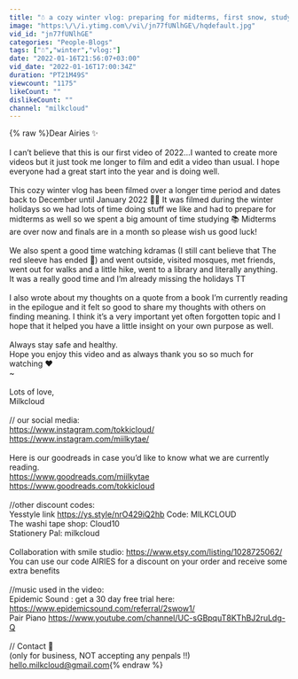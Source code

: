 ```yaml
---
title: "☃️ a cozy winter vlog: preparing for midterms, first snow, studying, finding meaning"
image: "https:\/\/i.ytimg.com\/vi\/jn77fUNlhGE\/hqdefault.jpg"
vid_id: "jn77fUNlhGE"
categories: "People-Blogs"
tags: ["☃️","winter","vlog:"]
date: "2022-01-16T21:56:07+03:00"
vid_date: "2022-01-16T17:00:34Z"
duration: "PT21M49S"
viewcount: "1175"
likeCount: ""
dislikeCount: ""
channel: "milkcloud"
---
```

{% raw %}Dear Airies ✨<br /><br />I can’t believe that this is our first video of 2022…I wanted to create more videos but it just took me longer to film and edit a video than usual. I hope everyone had a great start into the year and is doing well. <br /><br />This cozy winter vlog has been filmed over a longer time period and dates back to December until January 2022 🙌🏻 It was filmed during the winter holidays so we had lots of time doing stuff we like and had to prepare for midterms as well so we spent a big amount of time studying 📚 Midterms are over now and finals are in a month so please wish us good luck! <br /><br />We also spent a good time watching kdramas (I still cant believe that The red sleeve has ended 🥺) and went outside, visited mosques, met friends, went out for walks and a little hike, went to a library and literally anything. <br />It was a really good time and I’m already missing the holidays TT <br /><br />I also wrote about my thoughts on a quote from a book I’m currently reading in the epilogue and it felt so good to share my thoughts with others on finding meaning. I think it’s a very important yet often forgotten topic and I hope that it helped you have a little insight on your own purpose as well. <br /><br />Always stay safe and healthy. <br />Hope you enjoy this video and as always thank you so so much for watching ❤️<br /> ~ <br /><br />Lots of love, <br />Milkcloud<br /><br />// our social media:<br /><a rel="nofollow" target="blank" href="https://www.instagram.com/tokkicloud/">https://www.instagram.com/tokkicloud/</a><br /><a rel="nofollow" target="blank" href="https://www.instagram.com/miilkytae/">https://www.instagram.com/miilkytae/</a><br /><br />Here is our goodreads in case you’d like to know what we are currently reading. <br /><a rel="nofollow" target="blank" href="https://www.goodreads.com/miilkytae">https://www.goodreads.com/miilkytae</a> <br /><a rel="nofollow" target="blank" href="https://www.goodreads.com/tokkicloud">https://www.goodreads.com/tokkicloud</a> <br /><br />//other discount codes: <br />Yesstyle link <a rel="nofollow" target="blank" href="https://ys.style/nrO429iQ2hb">https://ys.style/nrO429iQ2hb</a>  Code:  MILKCLOUD<br />The washi tape shop: Cloud10 <br />Stationery Pal: milkcloud  <br /> <br />Collaboration with smile studio: <a rel="nofollow" target="blank" href="https://www.etsy.com/listing/1028725062/">https://www.etsy.com/listing/1028725062/</a> <br />You can use our code AIRIES for a discount on your order and receive some extra benefits   <br /><br />//music used in the video: <br />Epidemic Sound : get a 30 day free trial here: <a rel="nofollow" target="blank" href="https://www.epidemicsound.com/referral/2swow1/">https://www.epidemicsound.com/referral/2swow1/</a> <br />Pair Piano <a rel="nofollow" target="blank" href="https://www.youtube.com/channel/UC-sGBpquT8KThBJ2ruLdg-Q">https://www.youtube.com/channel/UC-sGBpquT8KThBJ2ruLdg-Q</a> <br /><br />// Contact 💌 <br />(only for business, NOT accepting any penpals !!)<br />hello.milkcloud@gmail.com{% endraw %}
